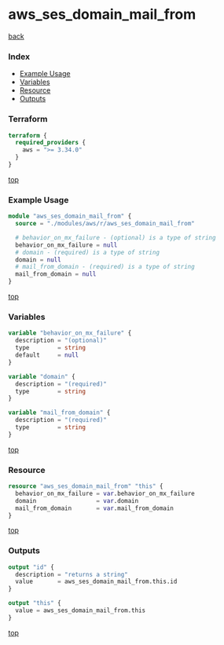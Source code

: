 # aws_ses_domain_mail_from

[back](../aws.md)

### Index

- [Example Usage](#example-usage)
- [Variables](#variables)
- [Resource](#resource)
- [Outputs](#outputs)

### Terraform

```terraform
terraform {
  required_providers {
    aws = ">= 3.34.0"
  }
}
```

[top](#index)

### Example Usage

```terraform
module "aws_ses_domain_mail_from" {
  source = "./modules/aws/r/aws_ses_domain_mail_from"

  # behavior_on_mx_failure - (optional) is a type of string
  behavior_on_mx_failure = null
  # domain - (required) is a type of string
  domain = null
  # mail_from_domain - (required) is a type of string
  mail_from_domain = null
}
```

[top](#index)

### Variables

```terraform
variable "behavior_on_mx_failure" {
  description = "(optional)"
  type        = string
  default     = null
}

variable "domain" {
  description = "(required)"
  type        = string
}

variable "mail_from_domain" {
  description = "(required)"
  type        = string
}
```

[top](#index)

### Resource

```terraform
resource "aws_ses_domain_mail_from" "this" {
  behavior_on_mx_failure = var.behavior_on_mx_failure
  domain                 = var.domain
  mail_from_domain       = var.mail_from_domain
}
```

[top](#index)

### Outputs

```terraform
output "id" {
  description = "returns a string"
  value       = aws_ses_domain_mail_from.this.id
}

output "this" {
  value = aws_ses_domain_mail_from.this
}
```

[top](#index)